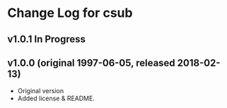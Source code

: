 Change Log for csub
===================================================================================

## v1.0.1 In Progress

## v1.0.0  (original 1997-06-05, released 2018-02-13)
  - Original version
  - Added license & README.

